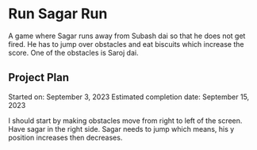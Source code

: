 # Run Sagar Run

A game where Sagar runs away from Subash dai so that he does not get fired. He has to jump over obstacles and eat biscuits which increase the score. One of the obstacles is Saroj dai.

## Project Plan
Started on: September 3, 2023
Estimated completion date: September 15, 2023

I should start by making obstacles move from right to left of the screen. Have sagar in the right side.
Sagar needs to jump which means, his y position increases then decreases.
